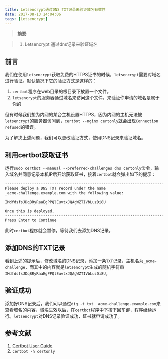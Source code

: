 ```yaml
---
title: Letsencrypt通过DNS TXT记录来验证域名有效性
date: 2017-08-13 14:04:06
tags: [Letsencrypt]
---
```


> __摘要__:

> 1. Letsencrypt 通过dns记录来验证域名

<!--more-->

## 前言

我们在使用`letsencrypt`获取免费的HTTPS证书的时候，`letsencrypt`需要对域名进行验证。默认情况下它的验证方式是这样的：

1. `certbot`程序在web目录的根目录下放置一个文件。
2. `letsencrypt`的服务器通过域名来访问这个文件，来验证你申请的域名是属于你的

但有时候我们想为内网的某台主机设置HTTPS，因为内网的主机无法被`letsencrypt`的服务器访问到，`certbot --nginx certonly`就会出现`Connection refused`的错误。

为了解决上述问题，我们可以更改验证方式，使用DNS记录来验证域名。

## 利用certbot获取证书

运行`sudo certbot --manual --preferred-challenges dns certonly`命令，输入域名并同意记录本机IP后开始获取证书，接着`certbot`就会弹出如下的提示：

```sh
-------------------------------------------------------------------------------
Please deploy a DNS TXT record under the name
_acme-challenge.example.com with the following value:

IMdfdsfsJDqBRyRaaEgPPQlEuvtxJQAgWZTIVbLuzDi8U

Once this is deployed,
-------------------------------------------------------------------------------
Press Enter to Continue
```

此时`certbot`程序就会暂停，等待我们去添加DNS记录。

## 添加DNS的TXT记录

看到上述的提示后，修改域名的DNS记录，添加一条`TXT`记录，主机名为`_acme-challenge`，而其中的内容就是`letsencrypt`生成的随机字符串`IMdfdsfsJDqBRyRaaEgPPQlEuvtxJQAgWZTIVbLuzDi8U`。

## 验证成功

添加好DNS记录后，我们可以通过`dig -t txt _acme-challenge.example.com`来查看域名的内容，域名生效以后，在`certbot`程序中下按下回车键，程序继续运行。`letsencrypt`对DNS记录验证成功，证书就申请成功了。

## 参考文献

1. [Certbot User Guide](https://certbot.eff.org/docs/using.html#manual)
2. `certbot -h certonly`
